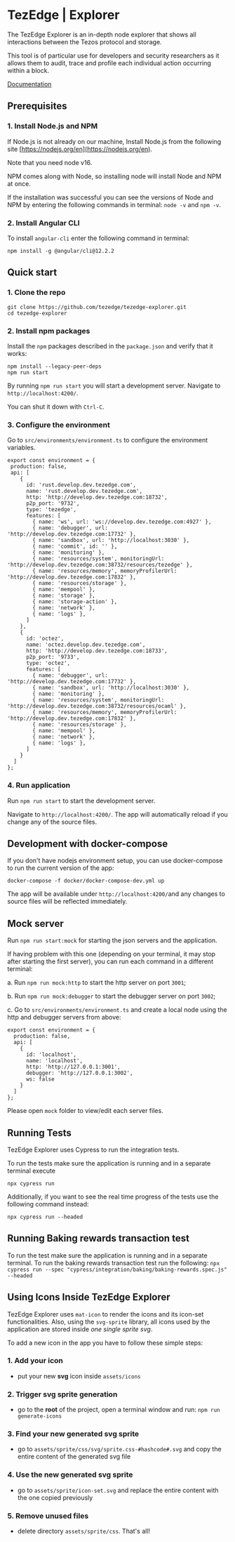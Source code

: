 # TezEdge | Explorer

The TezEdge Explorer is an in-depth node explorer that shows all interactions between the Tezos protocol and storage. 

This tool is of particular use for developers and security researchers as it allows them to audit, trace and profile each individual action occurring within a block.

[Documentation](https://docs.tezedge.com/tezedge/explorer)

## Prerequisites

### 1. Install Node.js and NPM

If Node.js is not already on our machine, Install Node.js from the following site [https://nodejs.org/en](https://nodejs.org/en).

Note that you need node v16.

NPM comes along with Node, so installing node will install Node and NPM at once.

If the installation was successful you can see the versions of Node and NPM by entering the following commands in terminal: `node -v` and `npm -v`.

### 2. Install Angular CLI

To install `angular-cli` enter the following command in terminal:

```
npm install -g @angular/cli@12.2.2
```

## Quick start

### 1. Clone the repo
```
git clone https://github.com/tezedge/tezedge-explorer.git
cd tezedge-explorer
```

### 2. Install npm packages
Install the `npm` packages described in the `package.json` and verify that it works:

```
npm install --legacy-peer-deps
npm run start
```
By running `npm run start` you will start a development server. Navigate to `http://localhost:4200/`.

You can shut it down with `Ctrl-C`.

### 3. Configure the environment

Go to `src/environments/environment.ts` to configure the environment variables.

```
export const environment = {
 production: false,
 api: [
    {
      id: 'rust.develop.dev.tezedge.com',
      name: 'rust.develop.dev.tezedge.com',
      http: 'http://develop.dev.tezedge.com:18732',
      p2p_port: '9732',
      type: 'tezedge',
      features: [
        { name: 'ws', url: 'ws://develop.dev.tezedge.com:4927' },
        { name: 'debugger', url: 'http://develop.dev.tezedge.com:17732' },
        { name: 'sandbox', url: 'http://localhost:3030' },
        { name: 'commit', id: '' },
        { name: 'monitoring' },
        { name: 'resources/system', monitoringUrl: 'http://develop.dev.tezedge.com:38732/resources/tezedge' },
        { name: 'resources/memory', memoryProfilerUrl: 'http://develop.dev.tezedge.com:17832' },
        { name: 'resources/storage' },
        { name: 'mempool' },
        { name: 'storage' },
        { name: 'storage-action' },
        { name: 'network' },
        { name: 'logs' },
      ]
    },
    {
      id: 'octez',
      name: 'octez.develop.dev.tezedge.com',
      http: 'http://develop.dev.tezedge.com:18733',
      p2p_port: '9733',
      type: 'octez',
      features: [
        { name: 'debugger', url: 'http://develop.dev.tezedge.com:17732' },
        { name: 'sandbox', url: 'http://localhost:3030' },
        { name: 'monitoring' },
        { name: 'resources/system', monitoringUrl: 'http://develop.dev.tezedge.com:38732/resources/ocaml' },
        { name: 'resources/memory', memoryProfilerUrl: 'http://develop.dev.tezedge.com:17832' },
        { name: 'resources/storage' },
        { name: 'mempool' },
        { name: 'network' },
        { name: 'logs' },
      ]
    }
  ]
};
```

### 4. Run application

Run `npm run start` to start the development server. 

Navigate to `http://localhost:4200/`. The app will automatically reload if you change any of the source files.

## Development with docker-compose

If you don't have nodejs environment setup, you can use docker-compose to run the current version
of the app:

```
docker-compose -f docker/docker-compose-dev.yml up
```

The app will be available under `http://localhost:4200/`and any changes to source files will
be reflected immediately.

## Mock server

Run `npm run start:mock` for starting the json servers and the application. 

If having problem with this one (depending on your terminal, it may stop after starting the first server), you can run each command in a different terminal:

a. Run `npm run mock:http` to start the http server on port `3001`;

b. Run `npm run mock:debugger` to start the debugger server on port `3002`;

c. Go to `src/environments/environment.ts` and create a local node using the http and debugger servers from above:
```
export const environment = {
  production: false,
  api: [
    {
      id: 'localhost',
      name: 'localhost',
      http: 'http://127.0.0.1:3001',
      debugger: 'http://127.0.0.1:3002',
      ws: false
    }
  ]
};
```

Please open `mock` folder to view/edit each server files.


## Running Tests

TezEdge Explorer uses Cypress to run the integration tests.

To run the tests make sure the application is running and in a separate terminal execute

`npx cypress run`

Additionally, if you want to see the real time progress of the tests use the following command instead:

`npx cypress run --headed`


## Running Baking rewards transaction test

To run the test make sure the application is running and in a separate terminal.
To run the baking rewards transaction test run the following:
`npx cypress run --spec "cypress/integration/baking/baking-rewards.spec.js" --headed`


## Using Icons Inside TezEdge Explorer

TezEdge Explorer uses `mat-icon` to render the icons and its icon-set functionalities. Also, using the `svg-sprite` library, all icons used by the application are stored inside _one single sprite svg_.

To add a new icon in the app you have to follow these simple steps:

### 1. Add your icon
- put your new **svg** icon inside `assets/icons`

### 2. Trigger svg sprite generation
- go to the **root** of the project, open a terminal window and run: `npm run generate-icons`

### 3. Find your new generated svg sprite
- go to `assets/sprite/css/svg/sprite.css-#hashcode#.svg` and copy the entire content of the generated svg file

### 4. Use the new generated svg sprite
- go to `assets/sprite/icon-set.svg` and replace the entire content with the one copied previously

### 5. Remove unused files
- delete directory `assets/sprite/css`. That's all!
